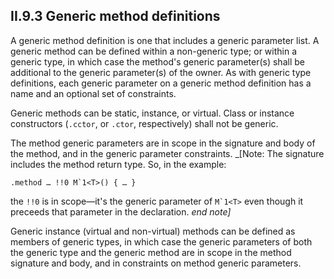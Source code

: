 ## II.9.3 Generic method definitions

A generic method definition is one that includes a generic parameter list.  A generic method can be defined within a non-generic type; or within a generic type, in which case the method's generic parameter(s) shall be additional to the generic parameter(s) of the owner. As with generic type definitions, each generic parameter on a generic method definition has a name and an optional set of constraints.

Generic methods can be static, instance, or virtual. Class or instance constructors (`.cctor`, or `.ctor`, respectively) shall not be generic.

The method generic parameters are in scope in the signature and body of the method, and in the generic parameter constraints. _[Note: The signature includes the method return type. So, in the example:

 ```ilasm
 .method … !!0 M`1<T>() { … }
 ```

the `!!0` is in scope&mdash;it's the generic parameter of ``M`1<T>`` even though it preceeds that parameter in the declaration. _end note]_

Generic instance (virtual and non-virtual) methods can be defined as members of generic types, in which case the generic parameters of both the generic type and the generic method are in scope in the method signature and body, and in constraints on method generic parameters.
